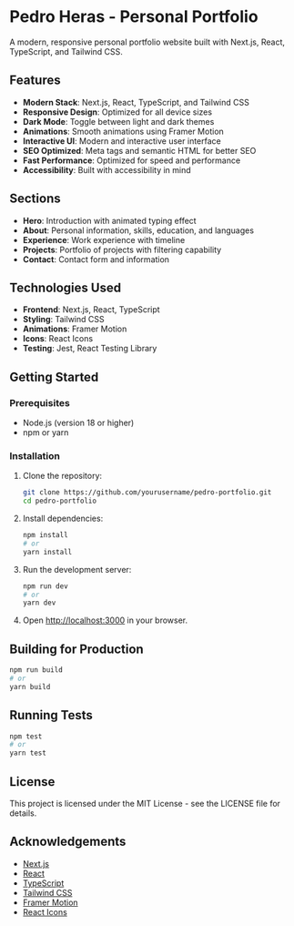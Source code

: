 # Pedro Heras - Personal Portfolio

A modern, responsive personal portfolio website built with Next.js, React, TypeScript, and Tailwind CSS.

## Features

- **Modern Stack**: Next.js, React, TypeScript, and Tailwind CSS
- **Responsive Design**: Optimized for all device sizes
- **Dark Mode**: Toggle between light and dark themes
- **Animations**: Smooth animations using Framer Motion
- **Interactive UI**: Modern and interactive user interface
- **SEO Optimized**: Meta tags and semantic HTML for better SEO
- **Fast Performance**: Optimized for speed and performance
- **Accessibility**: Built with accessibility in mind

## Sections

- **Hero**: Introduction with animated typing effect
- **About**: Personal information, skills, education, and languages
- **Experience**: Work experience with timeline
- **Projects**: Portfolio of projects with filtering capability
- **Contact**: Contact form and information

## Technologies Used

- **Frontend**: Next.js, React, TypeScript
- **Styling**: Tailwind CSS
- **Animations**: Framer Motion
- **Icons**: React Icons
- **Testing**: Jest, React Testing Library

## Getting Started

### Prerequisites

- Node.js (version 18 or higher)
- npm or yarn

### Installation

1. Clone the repository:
   ```bash
   git clone https://github.com/yourusername/pedro-portfolio.git
   cd pedro-portfolio
   ```

2. Install dependencies:
   ```bash
   npm install
   # or
   yarn install
   ```

3. Run the development server:
   ```bash
   npm run dev
   # or
   yarn dev
   ```

4. Open [http://localhost:3000](http://localhost:3000) in your browser.

## Building for Production

```bash
npm run build
# or
yarn build
```

## Running Tests

```bash
npm test
# or
yarn test
```

## License

This project is licensed under the MIT License - see the LICENSE file for details.

## Acknowledgements

- [Next.js](https://nextjs.org/)
- [React](https://reactjs.org/)
- [TypeScript](https://www.typescriptlang.org/)
- [Tailwind CSS](https://tailwindcss.com/)
- [Framer Motion](https://www.framer.com/motion/)
- [React Icons](https://react-icons.github.io/react-icons/)
